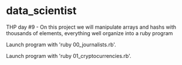 # data_scientist

THP day #9 - On this project we will manipulate arrays and hashs with thousands of elements, everything well organize into a ruby program

Launch program with 'ruby 00_journalists.rb'.

Launch program with 'ruby 01_cryptocurrencies.rb'.
